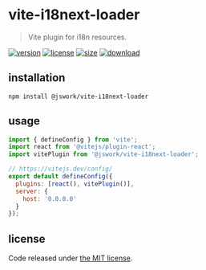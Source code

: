 # vite-i18next-loader
> Vite plugin for i18n resources.

[![version][version-image]][version-url]
[![license][license-image]][license-url]
[![size][size-image]][size-url]
[![download][download-image]][download-url]

## installation
```shell
npm install @jswork/vite-i18next-loader
```

## usage
```js
import { defineConfig } from 'vite';
import react from '@vitejs/plugin-react';
import vitePlugin from '@jswork/vite-i18next-loader';

// https://vitejs.dev/config/
export default defineConfig({
  plugins: [react(), vitePlugin()],
  server: {
    host: '0.0.0.0'
  }
});
```

## license
Code released under [the MIT license](https://github.com/afeiship/vite-i18next-loader/blob/master/LICENSE.txt).

[version-image]: https://img.shields.io/npm/v/@jswork/vite-i18next-loader
[version-url]: https://npmjs.org/package/@jswork/vite-i18next-loader

[license-image]: https://img.shields.io/npm/l/@jswork/vite-i18next-loader
[license-url]: https://github.com/afeiship/vite-i18next-loader/blob/master/LICENSE.txt

[size-image]: https://img.shields.io/bundlephobia/minzip/@jswork/vite-i18next-loader
[size-url]: https://github.com/afeiship/vite-i18next-loader/blob/master/dist/index.min.js

[download-image]: https://img.shields.io/npm/dm/@jswork/vite-i18next-loader
[download-url]: https://www.npmjs.com/package/@jswork/vite-i18next-loader
